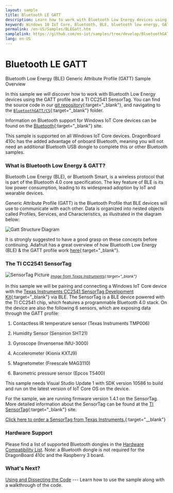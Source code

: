 ```yaml
---
layout: sample
title: Bluetooth LE GATT
description: Learn how to work with Bluetooth Low Energy devices using the GATT profile and a TI CC2541 SensorTag.
keyword: Windows 10 IoT Core, Bluetooth, BLE, bluetooth low energy, GATT
permalink: /en-US/Samples/BLEGatt.htm
samplelink: https://github.com/ms-iot/samples/tree/develop/BluetoothGATT/CS
lang: en-US
---
```



# Bluetooth LE GATT 


Bluetooth Low Energy (BLE) Generic Attribute Profile (GATT) Sample Overview

In this sample we will discover how to work with Bluetooth Low Energy devices using the GATT profile and a TI CC2541 SensorTag. You can find the source code in our [git repository](https://github.com/ms-iot/samples){:target="_blank"}, and navigating to the [`BluetoothGATT/CS`](https://github.com/ms-iot/samples/tree/develop/BluetoothGATT/CS){:target="_blank"} folder.

Information on Bluetooth support for Windows IoT Core devices can be found on the [Bluetooth]({{site.baseurl}}/{{page.lang}}/Docs/Bluetooth){:target="_blank"} site.

This sample is supported on all Windows IoT Core devices. DragonBoard 410c has the added advantage of onboard Bluetooth, meaning you will not need an additional Bluetooth USB dongle to complete this or other Bluetooth samples.

### What is Bluetooth Low Energy & GATT?
Bluetooth Low Energy (BLE), or Bluetooth Smart, is a wireless protocol that is part of the Bluetooth 4.0 core specification. The key feature of BLE is its low power consumption, leading to its widespread adoption by IoT and wearable devices.

Generic Attribute Profile (GATT) is the Bluetooth Profile that BLE devices will use to communicate with each other. Data is organized into nested objects called Profiles, Services, and Characteristics, as illustrated in the diagram below:

![Gatt Structure Diagram]({{site.baseurl}}/Resources/images/BLEGatt/GattDiagram.png)

It is strongly suggested to have a good grasp on these concepts before continuing. Adafruit has a great overview of how Bluetooth Low Energy (BLE) & the GATT profile work [here](https://learn.adafruit.com/introduction-to-bluetooth-low-energy/introduction){:target="_blank"}.

### The TI CC2541 SensorTag

![SensorTag Picture]({{site.baseurl}}/Resources/images/BLEGatt/SensorTag_with_iPad.jpg)
<sub>*[Image from Texas Instruments](http://processors.wiki.ti.com/index.php/File:SensorTag_with_iPad.jpg){:target="_blank"}*</sub>

In this sample we will be pairing and connecting a Windows IoT Core device with the [Texas Instruments CC2541 SensorTag Development Kit](http://www.ti.com/tool/cc2541dk-sensor){:target="_blank"} via BLE. The SensorTag is a BLE device powered with the TI CC2541 chip, which features a programmable Bluetooth 4.0 stack. On the device are also the following 6 sensors, which are exposing data through the GATT profile:

1. Contactless IR temperature sensor (Texas Instruments TMP006)

2. Humidity Sensor (Sensirion SHT21)

3. Gyroscope (Invensense IMU-3000)

4. Accelerometer (Kionix KXTJ9)

5. Magnetometer (Freescale MAG3110)

6. Barometric pressure sensor (Epcos T5400)

This sample needs Visual Studio Update 1 with SDK version 10586 to build and run on the latest version of IoT Core OS on the device.

For the sample, we are running firmware version 1.4.1 on the SensorTag. More detailed information about the SensorTag can be found at the [TI SensorTag](http://processors.wiki.ti.com/index.php/SensorTag_User_Guide){:target="_blank"} site.

[Click here to order a SensorTag from Texas Instruments.](http://www.ti.com/tool/cc2650stk#buy){:target="__blank"}

### Hardware Support

Please find a list of supported Bluetooth dongles in the [Hardware Compatibility List]({{site.baseurl}}/{{page.lang}}/Docs/HardwareCompatList.htm#Bluetooth-Dongles). Note: a Bluetooth dongle is not required for the DragonBoard 410c and the Raspberry 3 board.

### What's Next?

[Using and Dissecting the Code]({{site.baseurl}}/{{page.lang}}/Samples/BLEGatt2) --- Learn how to use the sample along with a walkthrough of the code.
